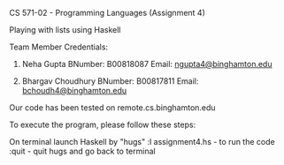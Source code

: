 CS 571-02 - Programming Languages (Assignment 4)

Playing with lists using Haskell

Team Member Credentials:
1. 	Neha Gupta 
	BNumber: B00818087 
	Email: ngupta4@binghamton.edu

2.  Bhargav Choudhury
    BNumber: B00817811
    Email: bchoudh4@binghamton.edu

Our code has been tested on remote.cs.binghamton.edu

To execute the program, please follow these steps:

On terminal launch Haskell by "hugs"
:l assignment4.hs - to run the code
:quit - quit hugs and go back to terminal